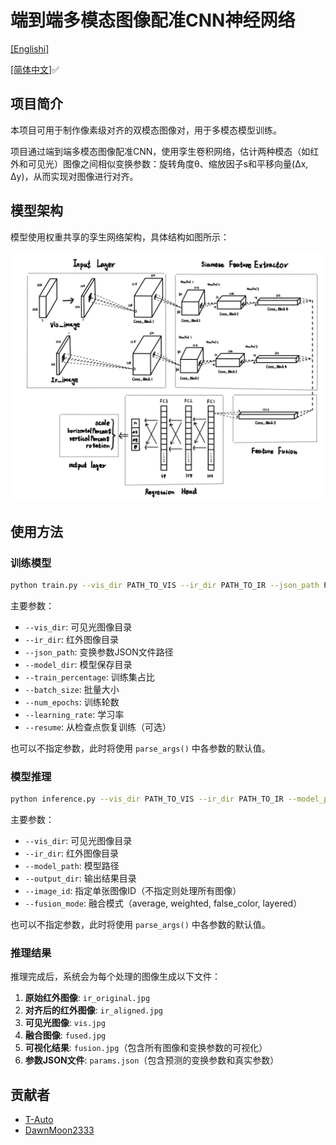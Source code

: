 # 端到端多模态图像配准CNN神经网络

[[Englishi]](README.md)

[[简体中文]](README_zh.md)✅

## 项目简介

本项目可用于制作像素级对齐的双模态图像对，用于多模态模型训练。

项目通过端到端多模态图像配准CNN，使用孪生卷积网络，估计两种模态（如红外和可见光）图像之间相似变换参数：旋转角度θ、缩放因子s和平移向量(Δx, Δy)，从而实现对图像进行对齐。

## 模型架构

模型使用权重共享的孪生网络架构，具体结构如图所示：

![架构](CNN.png)

## 使用方法

### 训练模型

```bash
python train.py --vis_dir PATH_TO_VIS --ir_dir PATH_TO_IR --json_path PATH_TO_JSON --model_dir MODEL_SAVE_DIR
```

主要参数：
- `--vis_dir`: 可见光图像目录
- `--ir_dir`: 红外图像目录
- `--json_path`: 变换参数JSON文件路径
- `--model_dir`: 模型保存目录
- `--train_percentage`: 训练集占比
- `--batch_size`: 批量大小
- `--num_epochs`: 训练轮数
- `--learning_rate`: 学习率
- `--resume`: 从检查点恢复训练（可选）

也可以不指定参数，此时将使用 `parse_args()` 中各参数的默认值。

### 模型推理

```bash
python inference.py --vis_dir PATH_TO_VIS --ir_dir PATH_TO_IR --model_path PATH_TO_MODEL --output_dir OUTPUT_DIR
```

主要参数：
- `--vis_dir`: 可见光图像目录
- `--ir_dir`: 红外图像目录
- `--model_path`: 模型路径
- `--output_dir`: 输出结果目录
- `--image_id`: 指定单张图像ID（不指定则处理所有图像）
- `--fusion_mode`: 融合模式（average, weighted, false_color, layered）

也可以不指定参数，此时将使用 `parse_args()` 中各参数的默认值。

### 推理结果

推理完成后，系统会为每个处理的图像生成以下文件：

1. **原始红外图像**: `ir_original.jpg`
2. **对齐后的红外图像**: `ir_aligned.jpg`
3. **可见光图像**: `vis.jpg`
4. **融合图像**: `fused.jpg`
5. **可视化结果**: `fusion.jpg`（包含所有图像和变换参数的可视化）
6. **参数JSON文件**: `params.json`（包含预测的变换参数和真实参数）

## 贡献者

* [T-Auto](https://github.com/T-Auto)
* [DawnMoon2333](https://github.com/DawnMoon2333/)
